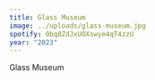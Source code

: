 ```yaml
---
title: Glass Museum
image: ../uploads/glass-museum.jpg
spotify: 0bq8ZdJxUOXswye4qT4zzU
year: "2023"
---
```

Glass Museum